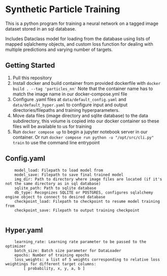 # Synthetic Particle Training

This is a python program for training a neural network on a tagged image dataset stored in an sql database.

Includes Dataclass model for loading from the database using lists of mapped sqlalchemy objects, and custom loss function for dealing with multiple predictions and varying number of targets. 

## Getting Started

1. Pull this repository
2. Install docker and build container from provided dockerfile with `docker build . --tag 'particles_nn'` Note that the container name has to match the image name in our docker-compose.yml file
3. Configure .yaml files at `data/default_config.yaml` and `data/default_hyper.yaml` to configure input and output directories/filepaths and training hyperparameters.
4. Move data files (image directory and sqlite database) to the data subdirectory, this volume is copied into our docker container so these files will be available to us for training
5. Run `docker compose up` to begin a jupyter notebook server in our container. Or run `docker compose run python -u "/opt/src/cli.py" train` to use the command line entrypoint


## Config.yaml

```
    model_load: Filepath to load model from
    model_save: Filepath to save final trained model
    img_dir: Path to directory where image files are located (if it's not the same directory as in sql database)
    sqlite_path: Path to sqlite database
    db_type: Recognizes SQLITE or POSTGRES, configures sqlalchemy engine object to connect to desired database
    checkpoint_load: Filepath to checkpoint to resume model training from
    checkpoint_save: Filepath to output training checkpoint
    
```

## Hyper.yaml

```
    learning_rate: Learning rate parameter to be passed to the optimizer
    batch_size: Batch size parameter for DataLoader
    epochs: Number of training epochs
    loss_weights: a list of 5 weights corresponding to relative loss weightings for different target columns:
        [ probability, x, y, a, b ]
```
